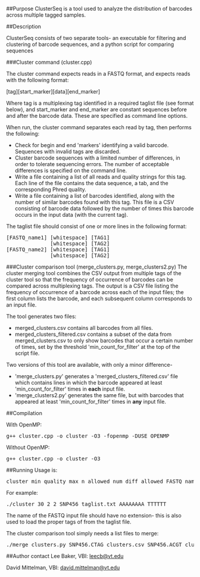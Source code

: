 ##Purpose
ClusterSeq is a tool used to analyze the distribution of barcodes across multiple tagged samples.

##Description

ClusterSeq consists of two separate tools- an executable for filtering and clustering of barcode sequences, and a python script for comparing sequences 

###Cluster command (cluster.cpp)

The cluster command expects reads in a FASTQ format, and expects reads with the following format:

[tag][start_marker][data][end_marker]

Where tag is a multiplexing tag identified in a required taglist file (see format below), and start_marker and end_marker are constant sequences before and after the barcode data. These are specified as command line options.

When run, the cluster command separates each read by tag, then performs the following:

* Check for begin and end 'markers' identifying a valid barcode. Sequences with invalid tags are discarded.
* Cluster barcode sequences with a limited number of differences, in order to tolerate sequencing errors. The number of acceptable differences is specified on the command line.
* Write a file containing a list of all reads and quality strings for this tag. Each line of the file contains the data sequence, a tab, and the corresponding Phred quality.
* Write a file containing a list of barcodes identified, along with the number of similar barcodes found with this tag. This file is a CSV consisting of barcode data followed by the number of times this barcode occurs in the input data (with the current tag).

The taglist file should consist of one or more lines in the following format:

<pre>
[FASTQ_name1] [whitespace] [TAG1]
              [whitespace] [TAG2]
[FASTQ_name2] [whitespace] [TAG1]
              [whitespace] [TAG2]
</pre>

###Cluster comparison tool (merge_clusters.py, merge_clusters2.py)
The cluster merging tool combines the CSV output from multiple tags of the cluster tool so that the frequency of occurrence of barcodes can be compared across multiplexing tags. The output is a CSV file listing the frequency of occurrence of a barcode across each of the input files; the first column lists the barcode, and each subsequent column corresponds to an input file.

The tool generates two files:

* merged_clusters.csv contains all barcodes from all files.
* merged_clusters_filtered.csv contains a subset of the data from merged_clusters.csv to only show barcodes that occur a certain number of times, set by the threshold 'min_count_for_filter' at the top of the script file.

Two versions of this tool are available, with only a minor difference- 

* 'merge_clusters.py' generates a 'merged_clusters_filtered.csv' file which contains lines in which the barcode appeared at least 'min_count_for_filter' times in **each** input file.
* 'merge_clusters2.py' generates the same file, but with barcodes that appeared at least 'min_count_for_filter' times in **any** input file.

##Compilation

With OpenMP:
<pre>
g++ cluster.cpp -o cluster -O3 -fopenmp -DUSE_OPENMP
</pre>

Without OpenMP:
<pre>
g++ cluster.cpp -o cluster -O3
</pre>

##Running
Usage is:
<pre>
cluster min_quality max_n_allowed num_diff_allowed FASTQ_name_no_ext [tag_file_name] [start_marker] [end_marker]
</pre>
For example:
<pre>
./cluster 30 2 2 SNP456 taglist.txt AAAAAAAA TTTTTT
</pre>
The name of the FASTQ input file should have no extension- this is also used to load the proper tags of from the taglist file.

The cluster comparison tool simply needs a list files to merge:
<pre>
./merge_clusters.py SNP456.CTAG_clusters.csv SNP456.ACGT_clusters.csv
</pre>

##Author contact
Lee Baker, VBI: leecb@vt.edu

David Mittelman, VBI: david.mittelman@vt.edu
